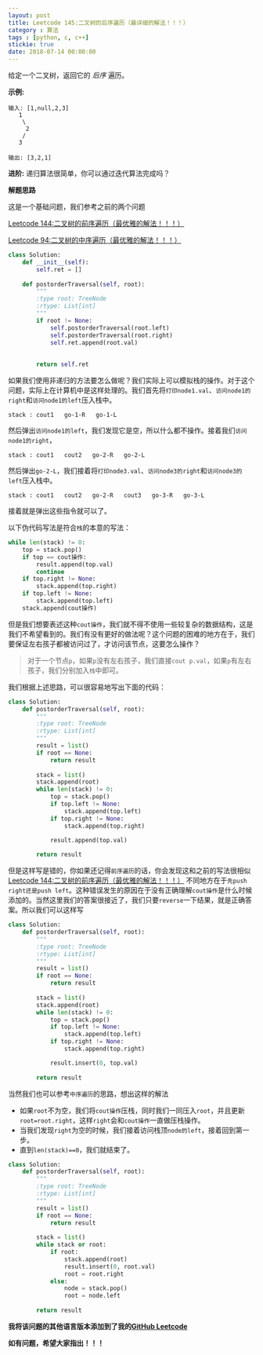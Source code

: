 ```yaml
---
layout: post
title: Leetcode 145:二叉树的后序遍历（最详细的解法！！！）
category : 算法
tags : [python, c, c++]
stickie: true
date: 2018-07-14 00:00:00
---
```


给定一个二叉树，返回它的 *后序* 遍历。

**示例:**

```
输入: [1,null,2,3]  
   1
    \
     2
    /
   3 

输出: [3,2,1]
```

**进阶:** 递归算法很简单，你可以通过迭代算法完成吗？

**解题思路**

这是一个基础问题，我们参考之前的两个问题

[Leetcode 144:二叉树的前序遍历（最优雅的解法！！！）](https://mp.csdn.net/postedit/80731041) 

[Leetcode 94:二叉树的中序遍历（最优雅的解法！！！）](https://blog.csdn.net/qq_17550379/article/details/80809930)

```python
class Solution:
    def __init__(self):
        self.ret = []
        
    def postorderTraversal(self, root):
        """
        :type root: TreeNode
        :rtype: List[int]
        """
        if root != None:
            self.postorderTraversal(root.left)
            self.postorderTraversal(root.right)
            self.ret.append(root.val)
            
            
        return self.ret
```

如果我们使用非递归的方法要怎么做呢？我们实际上可以模拟栈的操作。对于这个问题，实际上在计算机中是这样处理的。我们首先将`打印node1.val`、`访问node1的right`和`访问node1的left`压入栈中。

```
stack : cout1   go-1-R   go-1-L
```

然后弹出`访问node1的left`，我们发现它是空，所以什么都不操作。接着我们`访问node1的right`，

```
stack : cout1   cout2   go-2-R   go-2-L   
```

然后弹出`go-2-L`，我们接着将`打印node3.val`、`访问node3的right`和`访问node3的left`压入栈中。

```
stack : cout1   cout2   go-2-R   cout3   go-3-R   go-3-L 
```

接着就是弹出这些指令就可以了。

以下伪代码写法是符合`栈`的本意的写法：

```python
while len(stack) != 0:
    top = stack.pop()
    if top == cout操作:
        result.append(top.val)
        continue
    if top.right != None:
        stack.append(top.right)
    if top.left != None:
        stack.append(top.left)
    stack.append(cout操作)
```

但是我们想要表述这种`cout操作`，我们就不得不使用一些较复杂的数据结构，这是我们不希望看到的。我们有没有更好的做法呢？这个问题的困难的地方在于，我们要保证左右孩子都被访问过了，才访问该节点，这要怎么操作？

>  对于一个节点`p`，如果`p`没有左右孩子，我们直接`cout p.val`，如果`p`有左右孩子，我们分别加入`栈`中即可。

我们根据上述思路，可以很容易地写出下面的代码：

```python
class Solution:
    def postorderTraversal(self, root):
        """
        :type root: TreeNode
        :rtype: List[int]
        """
        result = list()
        if root == None:
            return result
        
        stack = list()
        stack.append(root)
        while len(stack) != 0:
            top = stack.pop()
            if top.left != None:
                stack.append(top.left)
            if top.right != None:
                stack.append(top.right)

            result.append(top.val)
                
        return result
```

但是这样写是错的，你如果还记得`前序遍历`的话，你会发现这和之前的写法很相似[Leetcode 144:二叉树的前序遍历（最优雅的解法！！！）](https://mp.csdn.net/postedit/80731041) 不同地方在于`先push right还是push left`。这种错误发生的原因在于没有正确理解`cout操作`是什么时候添加的。当然这里我们的答案很接近了，我们只要`reverse`一下结果，就是正确答案。所以我们可以这样写

```python
class Solution:
    def postorderTraversal(self, root):
        """
        :type root: TreeNode
        :rtype: List[int]
        """
        result = list()
        if root == None:
            return result
        
        stack = list()
        stack.append(root)
        while len(stack) != 0:
            top = stack.pop()
            if top.left != None:
                stack.append(top.left)
            if top.right != None:
                stack.append(top.right)

            result.insert(0, top.val)
                
        return result
```

当然我们也可以参考`中序遍历`的思路，想出这样的解法

- 如果`root`不为空，我们将`cout操作`压栈，同时我们一同压入`root`，并且更新`root=root.right`，这样`right`会和`cout操作`一直做压栈操作。
- 当我们发现`right`为空的时候，我们接着访问栈顶`node的left`，接着回到第一步。
- 直到`len(stack)==0`，我们就结束了。

```python
class Solution:
    def postorderTraversal(self, root):
        """
        :type root: TreeNode
        :rtype: List[int]
        """
        result = list()
        if root == None:
            return result
        
        stack = list()
        while stack or root:
            if root:
                stack.append(root)
                result.insert(0, root.val)
                root = root.right
            else:
                node = stack.pop()
                root = node.left
                
        return result
```

**我将该问题的其他语言版本添加到了我的[GitHub Leetcode](https://github.com/luliyucoordinate/Leetcode)**

**如有问题，希望大家指出！！！**